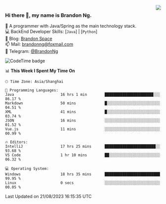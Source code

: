 <img  align="right" src="https://github-readme-stats-brandon0824.vercel.app/api/top-langs/?username=brandon0824&layout=compact">

### Hi there 👋, my name is Brandon Ng.

🌱 A programmer with Java/Spring as the main technology stack.  
💻 BackEnd Developer Skills: [`Java`] | [`Python`]  
📝 Blog: [Brandon Space](https://brandonng.tech)  
📫 Mail: brandonng@foxmail.com  
📰 Telegram: [@BrandonNg](https://t.me/BrandonNg24)  

![CodeTime badge](https://img.shields.io/endpoint?style=flat-square&url=https%3A%2F%2Fapi.codetime.dev%2Fshield%3Fid%3D128%26project%3D%26in%3D604800000)

<!--START_SECTION:waka-->
📊 **This Week I Spent My Time On** 

```text
🕑︎ Time Zone: Asia/Shanghai

💬 Programming Languages: 
Java                     16 hrs 1 min        ██████████████████████░░░   86.17 % 
Markdown                 50 mins             █░░░░░░░░░░░░░░░░░░░░░░░░   04.51 % 
XML                      41 mins             █░░░░░░░░░░░░░░░░░░░░░░░░   03.74 % 
JSON                     16 mins             ░░░░░░░░░░░░░░░░░░░░░░░░░   01.52 % 
Vue.js                   11 mins             ░░░░░░░░░░░░░░░░░░░░░░░░░   00.99 % 

🔥 Editors: 
IntelliJ                 17 hrs 25 mins      ███████████████████████░░   93.68 % 
VS Code                  1 hr 10 mins        ██░░░░░░░░░░░░░░░░░░░░░░░   06.32 % 

💻 Operating System: 
Windows                  18 hrs 35 mins      █████████████████████████   99.95 % 
Linux                    0 secs              ░░░░░░░░░░░░░░░░░░░░░░░░░   00.05 % 
```


 Last Updated on 21/08/2023 16:15:35 UTC
<!--END_SECTION:waka-->
